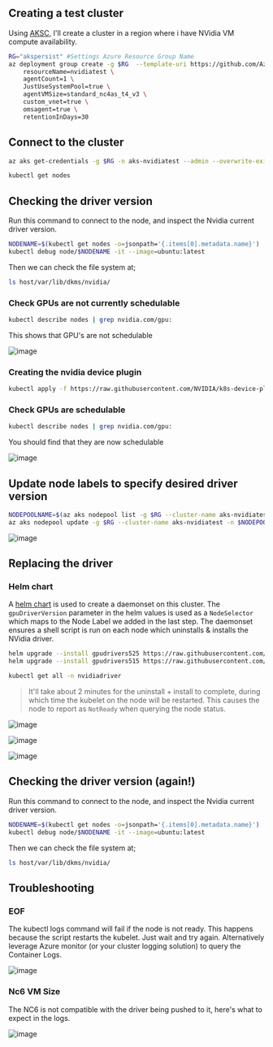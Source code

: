 

## Creating a test cluster

Using [AKSC](https://azure.github.io/AKS-Construction/?ops=none&secure=low&deploy.rg=akspersist&deploy.clusterName=nvidiatest&cluster.SystemPoolType=none&cluster.agentCount=1&net.vnet_opt=custom&net.nsg=true&deploy.location=WestCentralUS&cluster.vmSize=Standard_NV6_Promo), I'll create a cluster in a region where i have NVidia VM compute availability.

```bash
RG="akspersist" #Settings Azure Resource Group Name
az deployment group create -g $RG  --template-uri https://github.com/Azure/AKS-Construction/releases/download/0.9.9/main.json --parameters \
	resourceName=nvidiatest \
	agentCount=1 \
	JustUseSystemPool=true \
	agentVMSize=standard_nc4as_t4_v3 \
	custom_vnet=true \
	omsagent=true \
	retentionInDays=30
```

## Connect to the cluster

```bash
az aks get-credentials -g $RG -n aks-nvidiatest --admin --overwrite-existing

kubectl get nodes
```

## Checking the driver version

Run this command to connect to the node, and inspect the Nvidia current driver version.

```bash
NODENAME=$(kubectl get nodes -o=jsonpath='{.items[0].metadata.name}')
kubectl debug node/$NODENAME -it --image=ubuntu:latest
```

Then we can check the file system at;

```bash
ls host/var/lib/dkms/nvidia/
```

### Check GPUs are not currently schedulable

```bash
kubectl describe nodes | grep nvidia.com/gpu:
```

This shows that GPU's are not schedulable

![image](https://user-images.githubusercontent.com/17914476/218768561-970891f7-8575-4ab7-92df-9cae6ac46046.png)


### Creating the nvidia device plugin

```bash
kubectl apply -f https://raw.githubusercontent.com/NVIDIA/k8s-device-plugin/main/nvidia-device-plugin.yml
```

### Check GPUs are schedulable

```bash
kubectl describe nodes | grep nvidia.com/gpu:
```

You should find that they are now schedulable

![image](https://user-images.githubusercontent.com/17914476/218795713-d0ebb2ef-d4a5-4d6e-bc01-2d85a1f5fb1f.png)


## Update node labels to specify desired driver version

```bash
NODEPOOLNAME=$(az aks nodepool list -g $RG --cluster-name aks-nvidiatest --query [0].name -o tsv)
az aks nodepool update -g $RG --cluster-name aks-nvidiatest -n $NODEPOOLNAME --labels nvidiaDriver=515.65.01
```

![image](https://user-images.githubusercontent.com/17914476/210365588-116a64be-8d22-42f9-aa03-1bd7de1234bd.png)

## Replacing the driver

### Helm chart

A [helm chart](https://github.com/Gordonby/minihelm/tree/main/samples/gpu-drivers) is used to create a daemonset on this cluster. The `gpuDriverVersion` parameter in the helm values is used as a `NodeSelector` which maps to the Node Label we added in the last step. The daemonset ensures a shell script is run on each node which uninstalls & installs the NVidia driver.

```bash
helm upgrade --install gpudrivers525 https://raw.githubusercontent.com/Gordonby/minihelm/main/samples/gpu-drivers-0.2.1.tgz -n nvidiadriver --create-namespace --set gpuDriverVersion=525.60.13
helm upgrade --install gpudrivers515 https://raw.githubusercontent.com/Gordonby/minihelm/main/samples/gpu-drivers-0.2.1.tgz -n nvidiadriver --create-namespace --set gpuDriverVersion=515.65.01

kubectl get all -n nvidiadriver
```

> It'll take about 2 minutes for the uninstall + install to complete, during which time the kubelet on the node will be restarted. This causes the node to report as `NotReady` when querying the node status.

![image](https://user-images.githubusercontent.com/17914476/210781836-83b33ef9-267f-4891-9f9f-cbd63932422f.png)

![image](https://user-images.githubusercontent.com/17914476/210781901-da8f5f3d-649f-41e7-a890-49937a9b4ef9.png)

![image](https://user-images.githubusercontent.com/17914476/210782129-a1d141b0-371b-495f-8312-be93f1685738.png)

## Checking the driver version (again!)

Run this command to connect to the node, and inspect the Nvidia current driver version.

```bash
NODENAME=$(kubectl get nodes -o=jsonpath='{.items[0].metadata.name}')
kubectl debug node/$NODENAME -it --image=ubuntu:latest
```

Then we can check the file system at;

```bash
ls host/var/lib/dkms/nvidia/
```

## Troubleshooting

### EOF

The kubectl logs command will fail if the node is not ready. This happens because the script restarts the kubelet. Just wait and try again. Alternatively leverage Azure monitor (or your cluster logging solution) to query the Container Logs.

![image](https://user-images.githubusercontent.com/17914476/218998237-42a1f521-1ffa-49c2-8fe1-abe560faec20.png)


### Nc6 VM Size

The NC6 is not compatible with the driver being pushed to it, here's what to expect in the logs.

![image](https://user-images.githubusercontent.com/17914476/210595684-63b7888c-d788-4664-aeac-41030a20636d.png)

